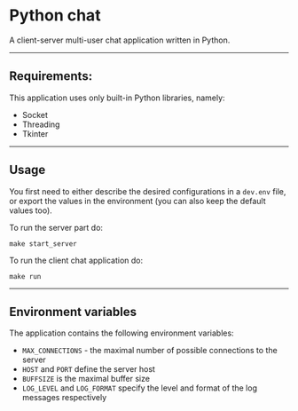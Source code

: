 # Python chat

A client-server multi-user chat application written in Python.

___
## Requirements:
This application uses only built-in Python libraries, namely:
- Socket
- Threading
- Tkinter

___
## Usage
You first need to either describe the desired configurations in a `dev.env` file, or export the values in the environment (you can also keep the default values too).

To run the server part do:
```
make start_server
```
To run the client chat application do:
```
make run
```
___
## Environment variables

The application contains the following environment variables:
- `MAX_CONNECTIONS` - the maximal number of possible connections to the server
- `HOST` and `PORT` define the server host
- `BUFFSIZE` is the maximal buffer size
- `LOG_LEVEL` and `LOG_FORMAT` specify the level and format of the log messages respectively
